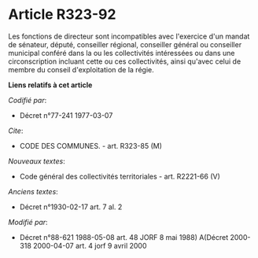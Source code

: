 # Article R323-92

Les fonctions de directeur sont incompatibles avec l'exercice d'un mandat de sénateur, député, conseiller régional,
conseiller général ou conseiller municipal conféré dans la ou les collectivités intéressées ou dans une circonscription
incluant cette ou ces collectivités, ainsi qu'avec celui de membre du conseil d'exploitation de la régie.

**Liens relatifs à cet article**

_Codifié par_:

  - Décret n°77-241 1977-03-07

_Cite_:

  - CODE DES COMMUNES. - art. R323-85 (M)

_Nouveaux textes_:

  - Code général des collectivités territoriales - art. R2221-66 (V)

_Anciens textes_:

  - Décret n°1930-02-17 art. 7 al. 2

_Modifié par_:

  - Décret n°88-621 1988-05-08 art. 48 JORF 8 mai 1988) A(Décret 2000-318 2000-04-07 art. 4 jorf 9 avril 2000
